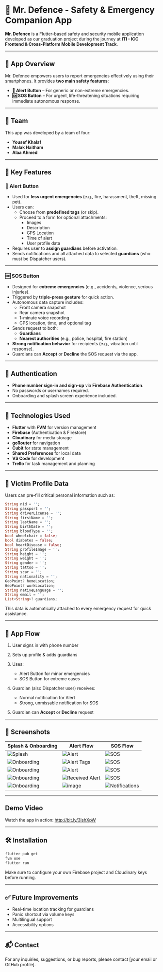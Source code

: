 # 🚨 Mr. Defence - Safety & Emergency Companion App

**Mr. Defence** is a Flutter-based safety and security mobile application developed as our graduation project during the journey at **ITI - ICC Frontend & Cross-Platform Mobile Development Track**.

---

## 📱 App Overview

Mr. Defence empowers users to report emergencies effectively using their smartphones. It provides **two main safety features**:

- **🔘 Alert Button** – For generic or non-extreme emergencies.
- **🆘 SOS Button** – For urgent, life-threatening situations requiring immediate autonomous response.

---

## 👥 Team

This app was developed by a team of four:

- **Yousef Khalaf**
- **Malak Haitham**
- **Alaa Ahmed**

---

## 🚀 Key Features

### 🔘 Alert Button

- Used for **less urgent emergencies** (e.g., fire, harassment, theft, missing pet).
- Users can:
  - Choose from **predefined tags** (or skip).
  - Proceed to a form for optional attachments:
    - Images
    - Description
    - GPS Location
    - Time of alert
    - User profile data
- Requires user to **assign guardians** before activation.
- Sends notifications and all attached data to selected **guardians** (who must be Dispatcher users).

---

### 🆘 SOS Button

- Designed for **extreme emergencies** (e.g., accidents, violence, serious injuries).
- Triggered by **triple-press gesture** for quick action.
- Autonomous data capture includes:
  - Front camera snapshot
  - Rear camera snapshot
  - 1-minute voice recording
  - GPS location, time, and optional tag
- Sends request to both:
  - **Guardians**
  - **Nearest authorities** (e.g., police, hospital, fire station)
- **Strong notification behavior** for recipients (e.g., vibration until response).
- Guardians can **Accept** or **Decline** the SOS request via the app.

---

## 🔐 Authentication

- **Phone number sign-in and sign-up** via **Firebase Authentication**.
- No passwords or usernames required.
- Onboarding and splash screen experience included.

---

## 📂 Technologies Used

- **Flutter** with **FVM** for version management
- **Firebase** (Authentication & Firestore)
- **Cloudinary** for media storage
- **goRouter** for navigation
- **Cubit** for state management
- **Shared Preferences** for local data
- **VS Code** for development
- **Trello** for task management and planning

---

## 🧍 Victim Profile Data

Users can pre-fill critical personal information such as:

```dart
String nid = '';
String passport = '';
String driverLicense = '';
String firstName = '';
String lastName = '';
String birthDate = '';
String bloodType = '';
bool wheelchair = false;
bool diabetes = false;
bool heartDisease = false;
String profileImage = '';
String height = '';
String weight = '';
String gender = '';
String tattoo = '';
String scar = '';
String nationality = '';
GeoPoint? homeLocation;
GeoPoint? workLocation;
String nativeLanguage = '';
String email = '';
List<String>? guardians;
````

This data is automatically attached to every emergency request for quick assistance.

---

## 🧭 App Flow

1. User signs in with phone number
2. Sets up profile & adds guardians
3. Uses:

   * Alert Button for minor emergencies
   * SOS Button for extreme cases
4. Guardian (also Dispatcher user) receives:

   * Normal notification for Alert
   * Strong, unmissable notification for SOS
5. Guardian can **Accept** or **Decline** request

---

## 📸 Screenshots

| Splash & Onboarding                         | Alert Flow                                  | SOS Flow                                |
| ------------------------------------------- | ------------------------------------------- | --------------------------------------- |
| ![Splash](https://github.com/user-attachments/assets/949de3ae-e5ea-4636-aff5-2c995330c548) | ![Alert](https://github.com/user-attachments/assets/eb39eace-58d6-4179-a3c3-dc7d2bd97d75) | ![SOS](https://github.com/user-attachments/assets/acf00117-5d2e-4f59-abb9-85161577d622) |
| ![Onboarding](https://github.com/user-attachments/assets/e8f25aae-9a4f-46d2-83db-6abf0677baa1) | ![Alert Tags](https://github.com/user-attachments/assets/98dbd1cf-921d-4346-8105-8fc447032c76) | ![SOS](https://github.com/user-attachments/assets/f66c2725-34a0-4fe7-9749-bdf119ce4d13) |
| ![Onboarding](https://github.com/user-attachments/assets/a0f1ae93-c32d-4fc6-be27-a98e9a6e0b7c) | ![Alert](https://github.com/user-attachments/assets/3bdde483-87f2-4c64-bf4b-79691b209909) | ![SOS](https://github.com/user-attachments/assets/e64e1fdf-89d9-4f1e-b909-29e0edc2c268) |
| ![Onboarding](https://github.com/user-attachments/assets/6f519990-0721-465b-80f8-b52680e3b75d) | ![Received Alert](https://github.com/user-attachments/assets/b5719765-7586-4c16-8425-6360d43a881a) | ![SOS](https://github.com/user-attachments/assets/2fb493ff-7ba2-4d41-a330-45d8b7867cf3) |
| ![Onboarding](https://github.com/user-attachments/assets/bb8a64fc-bb8c-44d7-afb2-9e0623608f69) | ![image](https://github.com/user-attachments/assets/1d38dd1d-ac98-4d09-a802-dc0c5ed7b38c) | ![Notifications](https://github.com/user-attachments/assets/ec04f778-81ad-4706-9585-5318ea4ffacd) |

---

## Demo Video

Watch the app in action: http://bit.ly/3IshXpW

---

## 🛠 Installation

```bash
flutter pub get
fvm use
flutter run
```

Make sure to configure your own Firebase project and Cloudinary keys before running.

---

## ✅ Future Improvements

* Real-time location tracking for guardians
* Panic shortcut via volume keys
* Multilingual support
* Accessibility options

---

## 📬 Contact

For any inquiries, suggestions, or bug reports, please contact \[your email or GitHub profile].

